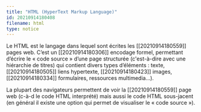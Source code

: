 ```yaml
---
title: "HTML (HyperText Markup Language)"
id: 20210914180408
filename: html
type: notice
---
```


Le HTML  est le langage dans lequel sont écrites les [[20210914180559]] pages web. C’est un [[20210914180306]] encodage formel, permettant d’écrire le « code source » d’une page structurée (c'est-à-dire avec une hiérarchie de titres) qui contient divers types d’éléments : texte, [[20210914180505]] liens hypertexte, [[20210914180423]] images, [[20210914180334]] formulaires, ressources multimedia…).

La plupart des navigateurs permettent de voir la [[20210914180559]] page web (c-à-d le code HTML interprété) mais aussi le code HTML sous-jacent (en général il existe une option qui permet de visualiser le « code source »).

